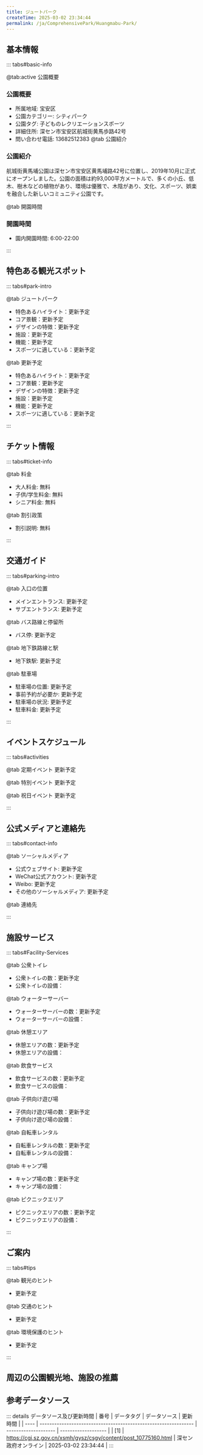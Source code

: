 ```yaml
---
title: ジュートパーク
createTime: 2025-03-02 23:34:44
permalink: /ja/ComprehensivePark/Huangmabu-Park/
---
```



<script setup>
import ImageSwiper from '/.vuepress/theme/components/ImageSwiper.vue'
// 轮播图数据
const swiperItems = [
    {
                link: 'https://cgj.sz.gov.cn/img/4/4005/4005929/10775160.png',
                title: 'ジュートパーク',
                description: '',
                author: '深セン政府オンライン',
                date: '2025/03/03'
                },
  {
                link: 'https://cgj.sz.gov.cn/img/4/4005/4005929/10775160.png',
                title: 'ジュートパーク',
                description: '',
                author: '深セン政府オンライン',
                date: '2025/03/03'
                }
]
// 配置项
const swiperConfig = {
  height: 500,
  showInfo: true
}
</script>
<!-- 轮播图组件 -->
<ImageSwiper :items="swiperItems" :config="swiperConfig" />



## 基本情報

::: tabs#basic-info

@tab:active 公園概要
### 公園概要
- 所属地域: 宝安区
- 公園カテゴリー: シティパーク
- 公園タグ: 子どものレクリエーションスポーツ
- 詳細住所: 深セン市宝安区航城街黄馬歩路42号
- 問い合わせ電話: 13682512383
@tab 公園紹介
### 公園紹介
航城街黄馬埔公園は深セン市宝安区黄馬埔路42号に位置し、2019年10月に正式にオープンしました。公園の面積は約93,000平方メートルで、多くの小丘、低木、樹木などの植物があり、環境は優雅で、木陰があり、文化、スポーツ、娯楽を融合した新しいコミュニティ公園です。

@tab 開園時間

### 開園時間
- 園内開園時間: 6:00-22:00

:::

## 特色ある観光スポット

::: tabs#park-intro

@tab ジュートパーク
<ImageCard
image="https://cgj.sz.gov.cn/images/index20230710_1.png"
    title="ジュートパーク"
    description="黄馬浮公園の総面積は93,740.99平方メートルで、公園内には娯楽施設、フィットネス機器、レジャー娯楽施設が備えられており、屋外活動に十分な広い空間があり、観光客や住民が楽しんだり、リラックスしたり、遊んだりするのに便利です。公園は主に樹木と低木で構成されており、帯状植生の主な生息地、繁殖地、原生地域であり、本来の生態環境の維持に重点を置いた公園です。"
    date=""
    author="深セン政府オンライン"
/>


- 特色あるハイライト：更新予定
- コア景観：更新予定
- デザインの特徴：更新予定
- 施設：更新予定
- 機能：更新予定
- スポーツに適している：更新予定

@tab 更新予定
<ImageCard
image="https://cgj.sz.gov.cn/images/index20230710_1.png"
    title="ジュートパーク"
    description="黄馬浮公園の総面積は93,740.99平方メートルで、公園内には娯楽施設、フィットネス機器、レジャー娯楽施設が備えられており、屋外活動に十分な広い空間があり、観光客や住民が楽しんだり、リラックスしたり、遊んだりするのに便利です。公園は主に樹木と低木で構成されており、帯状植生の主な生息地、繁殖地、原生地域であり、本来の生態環境の維持に重点を置いた公園です。"
    date=""
    author="深セン政府オンライン"
/>


- 特色あるハイライト：更新予定
- コア景観：更新予定
- デザインの特徴：更新予定
- 施設：更新予定
- 機能：更新予定
- スポーツに適している：更新予定

:::

## チケット情報

::: tabs#ticket-info

@tab 料金
- 大人料金: 無料
- 子供/学生料金: 無料
- シニア料金: 無料

@tab 割引政策
- 割引説明: 無料

:::

## 交通ガイド

::: tabs#parking-intro

@tab 入口の位置
- メインエントランス: 更新予定
- サブエントランス: 更新予定

@tab バス路線と停留所
- バス停: 更新予定

@tab 地下鉄路線と駅
- 地下鉄駅: 更新予定

@tab 駐車場
- 駐車場の位置: 更新予定
- 事前予約が必要か: 更新予定
- 駐車場の状況: 更新予定
- 駐車料金: 更新予定

:::

## イベントスケジュール

::: tabs#activities

@tab 定期イベント
更新予定

@tab 特別イベント
更新予定

@tab 祝日イベント
更新予定

:::

## 公式メディアと連絡先

::: tabs#contact-info

@tab ソーシャルメディア
- 公式ウェブサイト: 更新予定
- WeChat公式アカウント: 更新予定
- Weibo: 更新予定
- その他のソーシャルメディア: 更新予定

@tab 連絡先

:::

## 施設サービス

::: tabs#Facility-Services

@tab 公衆トイレ
- 公衆トイレの数：更新予定
- 公衆トイレの設備：

@tab ウォーターサーバー
- ウォーターサーバーの数：更新予定
- ウォーターサーバーの設備：

@tab 休憩エリア
- 休憩エリアの数：更新予定
- 休憩エリアの設備：

@tab 飲食サービス
- 飲食サービスの数：更新予定
- 飲食サービスの設備：

@tab 子供向け遊び場
- 子供向け遊び場の数：更新予定
- 子供向け遊び場の設備：

@tab 自転車レンタル
- 自転車レンタルの数：更新予定
- 自転車レンタルの設備：

@tab キャンプ場
- キャンプ場の数：更新予定
- キャンプ場の設備：

@tab ピクニックエリア
- ピクニックエリアの数：更新予定
- ピクニックエリアの設備：

:::

## ご案内

::: tabs#tips

@tab 観光のヒント
- 更新予定

@tab 交通のヒント
- 更新予定

@tab 環境保護のヒント
- 更新予定

:::

## 周辺の公園観光地、施設の推薦

<CardGrid>
  <ImageCard
        image="http://cgj.sz.gov.cn/img/4/4005/4005931/10775161.png"
        title="南光秘境公園"
        description="駐車場には、駐車スペース40台、バスケットコート1面、子供用遊び場1面、水上カヤッククラブステーション1面があり、総面積は12,910平方メートル（駐車場、バスケットコートを含む）です。"
        href="/ja/ComprehensivePark/Nanguang Secret Park"
        author="深セン政府オンライン"
        date="2025/01/02"
      />
      <ImageCard
        image="http://cgj.sz.gov.cn/img/4/4005/4005931/10775161.png"
        title="南光秘境公園"
        description="駐車場には、駐車スペース40台、バスケットコート1面、子供用遊び場1面、水上カヤッククラブステーション1面があり、総面積は12,910平方メートル（駐車場、バスケットコートを含む）です。"
        href="/ja/ComprehensivePark/Nanguang Secret Park"
        author="深セン政府オンライン"
        date="2025/01/02"
      />
    </CardGrid>


## 参考データソース

::: details データソース及び更新時間
| 番号 | データタグ                                                      | データソース         | 更新時間            |
| ---- | --------------------------------------------------------------- | -------------------- | ------------------- |
| [1]  | https://cgj.sz.gov.cn/xsmh/gysz/csgy/content/post_10775160.html | 深セン政府オンライン | 2025-03-02 23:34:44 |
:::

